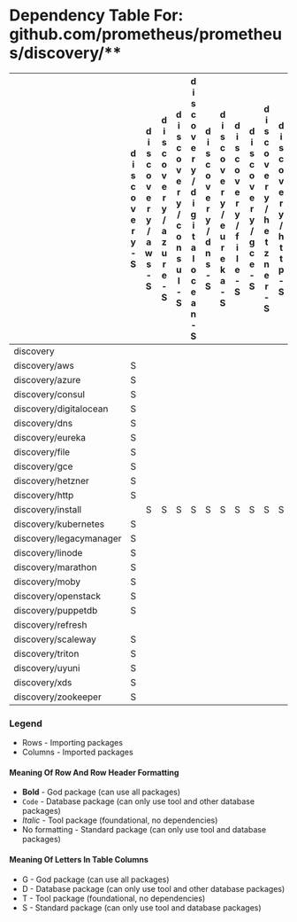 # Dependency Table For: github.com/prometheus/prometheus/discovery/**

|                         | d i s c o v e r y - S | d i s c o v e r y / a w s - S | d i s c o v e r y / a z u r e - S | d i s c o v e r y / c o n s u l - S | d i s c o v e r y / d i g i t a l o c e a n - S | d i s c o v e r y / d n s - S | d i s c o v e r y / e u r e k a - S | d i s c o v e r y / f i l e - S | d i s c o v e r y / g c e - S | d i s c o v e r y / h e t z n e r - S | d i s c o v e r y / h t t p - S | d i s c o v e r y / k u b e r n e t e s - S | d i s c o v e r y / l i n o d e - S | d i s c o v e r y / m a r a t h o n - S | d i s c o v e r y / m o b y - S | d i s c o v e r y / o p e n s t a c k - S | d i s c o v e r y / p u p p e t d b - S | d i s c o v e r y / r e f r e s h - S | d i s c o v e r y / s c a l e w a y - S | d i s c o v e r y / t a r g e t g r o u p - S | d i s c o v e r y / t r i t o n - S | d i s c o v e r y / u y u n i - S | d i s c o v e r y / x d s - S | d i s c o v e r y / z o o k e e p e r - S | u t i l / o s u t i l - S | u t i l / s t r u t i l - S | u t i l / t r e e c a c h e - S |
|:------------------------|:---------------------:|:-----------------------------:|:---------------------------------:|:-----------------------------------:|:-----------------------------------------------:|:-----------------------------:|:-----------------------------------:|:-------------------------------:|:-----------------------------:|:-------------------------------------:|:-------------------------------:|:-------------------------------------------:|:-----------------------------------:|:---------------------------------------:|:-------------------------------:|:-----------------------------------------:|:---------------------------------------:|:-------------------------------------:|:---------------------------------------:|:---------------------------------------------:|:-----------------------------------:|:---------------------------------:|:-----------------------------:|:-----------------------------------------:|:-------------------------:|:---------------------------:|:-------------------------------:|
| discovery               |                       |                               |                                   |                                     |                                                 |                               |                                     |                                 |                               |                                       |                                 |                                             |                                     |                                         |                                 |                                           |                                         |                                       |                                         |                       S                       |                                     |                                   |                               |                                           |                           |                             |                                 |
| discovery/aws           |           S           |                               |                                   |                                     |                                                 |                               |                                     |                                 |                               |                                       |                                 |                                             |                                     |                                         |                                 |                                           |                                         |                   S                   |                                         |                       S                       |                                     |                                   |                               |                                           |                           |              S              |                                 |
| discovery/azure         |           S           |                               |                                   |                                     |                                                 |                               |                                     |                                 |                               |                                       |                                 |                                             |                                     |                                         |                                 |                                           |                                         |                   S                   |                                         |                       S                       |                                     |                                   |                               |                                           |                           |              S              |                                 |
| discovery/consul        |           S           |                               |                                   |                                     |                                                 |                               |                                     |                                 |                               |                                       |                                 |                                             |                                     |                                         |                                 |                                           |                                         |                                       |                                         |                       S                       |                                     |                                   |                               |                                           |                           |              S              |                                 |
| discovery/digitalocean  |           S           |                               |                                   |                                     |                                                 |                               |                                     |                                 |                               |                                       |                                 |                                             |                                     |                                         |                                 |                                           |                                         |                   S                   |                                         |                       S                       |                                     |                                   |                               |                                           |                           |                             |                                 |
| discovery/dns           |           S           |                               |                                   |                                     |                                                 |                               |                                     |                                 |                               |                                       |                                 |                                             |                                     |                                         |                                 |                                           |                                         |                   S                   |                                         |                       S                       |                                     |                                   |                               |                                           |                           |                             |                                 |
| discovery/eureka        |           S           |                               |                                   |                                     |                                                 |                               |                                     |                                 |                               |                                       |                                 |                                             |                                     |                                         |                                 |                                           |                                         |                   S                   |                                         |                       S                       |                                     |                                   |                               |                                           |                           |              S              |                                 |
| discovery/file          |           S           |                               |                                   |                                     |                                                 |                               |                                     |                                 |                               |                                       |                                 |                                             |                                     |                                         |                                 |                                           |                                         |                                       |                                         |                       S                       |                                     |                                   |                               |                                           |                           |                             |                                 |
| discovery/gce           |           S           |                               |                                   |                                     |                                                 |                               |                                     |                                 |                               |                                       |                                 |                                             |                                     |                                         |                                 |                                           |                                         |                   S                   |                                         |                       S                       |                                     |                                   |                               |                                           |                           |              S              |                                 |
| discovery/hetzner       |           S           |                               |                                   |                                     |                                                 |                               |                                     |                                 |                               |                                       |                                 |                                             |                                     |                                         |                                 |                                           |                                         |                   S                   |                                         |                       S                       |                                     |                                   |                               |                                           |                           |              S              |                                 |
| discovery/http          |           S           |                               |                                   |                                     |                                                 |                               |                                     |                                 |                               |                                       |                                 |                                             |                                     |                                         |                                 |                                           |                                         |                   S                   |                                         |                       S                       |                                     |                                   |                               |                                           |                           |                             |                                 |
| discovery/install       |                       |               S               |                 S                 |                  S                  |                        S                        |               S               |                  S                  |                S                |               S               |                   S                   |                S                |                      S                      |                  S                  |                    S                    |                S                |                     S                     |                    S                    |                                       |                    S                    |                                               |                  S                  |                 S                 |               S               |                     S                     |                           |                             |                                 |
| discovery/kubernetes    |           S           |                               |                                   |                                     |                                                 |                               |                                     |                                 |                               |                                       |                                 |                                             |                                     |                                         |                                 |                                           |                                         |                                       |                                         |                       S                       |                                     |                                   |                               |                                           |                           |              S              |                                 |
| discovery/legacymanager |           S           |                               |                                   |                                     |                                                 |                               |                                     |                                 |                               |                                       |                                 |                                             |                                     |                                         |                                 |                                           |                                         |                                       |                                         |                       S                       |                                     |                                   |                               |                                           |                           |                             |                                 |
| discovery/linode        |           S           |                               |                                   |                                     |                                                 |                               |                                     |                                 |                               |                                       |                                 |                                             |                                     |                                         |                                 |                                           |                                         |                   S                   |                                         |                       S                       |                                     |                                   |                               |                                           |                           |                             |                                 |
| discovery/marathon      |           S           |                               |                                   |                                     |                                                 |                               |                                     |                                 |                               |                                       |                                 |                                             |                                     |                                         |                                 |                                           |                                         |                   S                   |                                         |                       S                       |                                     |                                   |                               |                                           |                           |              S              |                                 |
| discovery/moby          |           S           |                               |                                   |                                     |                                                 |                               |                                     |                                 |                               |                                       |                                 |                                             |                                     |                                         |                                 |                                           |                                         |                   S                   |                                         |                       S                       |                                     |                                   |                               |                                           |                           |              S              |                                 |
| discovery/openstack     |           S           |                               |                                   |                                     |                                                 |                               |                                     |                                 |                               |                                       |                                 |                                             |                                     |                                         |                                 |                                           |                                         |                   S                   |                                         |                       S                       |                                     |                                   |                               |                                           |                           |              S              |                                 |
| discovery/puppetdb      |           S           |                               |                                   |                                     |                                                 |                               |                                     |                                 |                               |                                       |                                 |                                             |                                     |                                         |                                 |                                           |                                         |                   S                   |                                         |                       S                       |                                     |                                   |                               |                                           |                           |              S              |                                 |
| discovery/refresh       |                       |                               |                                   |                                     |                                                 |                               |                                     |                                 |                               |                                       |                                 |                                             |                                     |                                         |                                 |                                           |                                         |                                       |                                         |                       S                       |                                     |                                   |                               |                                           |                           |                             |                                 |
| discovery/scaleway      |           S           |                               |                                   |                                     |                                                 |                               |                                     |                                 |                               |                                       |                                 |                                             |                                     |                                         |                                 |                                           |                                         |                   S                   |                                         |                       S                       |                                     |                                   |                               |                                           |                           |                             |                                 |
| discovery/triton        |           S           |                               |                                   |                                     |                                                 |                               |                                     |                                 |                               |                                       |                                 |                                             |                                     |                                         |                                 |                                           |                                         |                   S                   |                                         |                       S                       |                                     |                                   |                               |                                           |                           |                             |                                 |
| discovery/uyuni         |           S           |                               |                                   |                                     |                                                 |                               |                                     |                                 |                               |                                       |                                 |                                             |                                     |                                         |                                 |                                           |                                         |                   S                   |                                         |                       S                       |                                     |                                   |                               |                                           |                           |                             |                                 |
| discovery/xds           |           S           |                               |                                   |                                     |                                                 |                               |                                     |                                 |                               |                                       |                                 |                                             |                                     |                                         |                                 |                                           |                                         |                                       |                                         |                       S                       |                                     |                                   |                               |                                           |             S             |              S              |                                 |
| discovery/zookeeper     |           S           |                               |                                   |                                     |                                                 |                               |                                     |                                 |                               |                                       |                                 |                                             |                                     |                                         |                                 |                                           |                                         |                                       |                                         |                       S                       |                                     |                                   |                               |                                           |                           |              S              |                S                |

### Legend

* Rows - Importing packages
* Columns - Imported packages


#### Meaning Of Row And Row Header Formatting

* **Bold** - God package (can use all packages)
* `Code` - Database package (can only use tool and other database packages)
* _Italic_ - Tool package (foundational, no dependencies)
* No formatting - Standard package (can only use tool and database packages)


#### Meaning Of Letters In Table Columns

* G - God package (can use all packages)
* D - Database package (can only use tool and other database packages)
* T - Tool package (foundational, no dependencies)
* S - Standard package (can only use tool and database packages)
